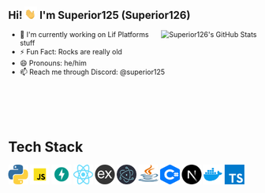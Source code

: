 ## Hi! <img src="/assets/hand_wave.gif" style="width: 25px; height: 25px;"> I'm Superior125 (Superior126)
<img src="https://github-readme-stats.vercel.app/api?username=Superior126&show_icons=true&theme=radical" alt="Superior126's GitHub Stats" align="right"  style="display: block">

- 🔭 I'm currently working on Lif Platforms stuff
- ⚡ Fun Fact: Rocks are really old
- 😄 Pronouns: he/him
- 📫 Reach me through Discord: @superior125

<br></br>
<br></br>
# Tech Stack
<img src="/assets/python.png" style="width: 40px; height: 40px;"> <img src="/assets/js.png" style="width: 40px; height: 40px;"> <img src="/assets/fastapi.png" style="width: 40px; height: 40px;"> <img src="/assets/react.png" style="width: 40px; height: 40px;"> <img src="/assets/express.png" style="width: 40px; height: 40px;"> <img src="/assets/electron.png" style="width: 40px; height: 40px;"> <img src="/assets/java.png" style="width: 40px; height: 40px;"> <img src="/assets/csharp.png" style="width: 40px; height: 40px;"> <img src="/assets/nextjs.png" style="width: 40px; height: 40px;"> <img src="/assets/docker.png" style="width: 40px; height: 40px;"> <img src="/assets/typescript.png" style="width: 40px; height: 40px;">
